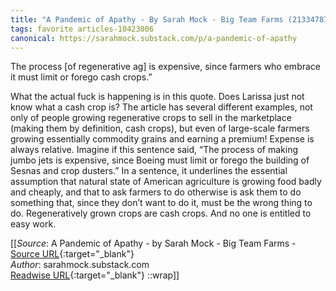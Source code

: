 ```yaml
---
title: "A Pandemic of Apathy - By Sarah Mock - Big Team Farms (213347870)"
tags: favorite articles-10423006
canonical: https://sarahmock.substack.com/p/a-pandemic-of-apathy
---
```


The process [of regenerative ag] is expensive, since farmers who embrace it must limit or forego cash crops.”

What the actual fuck is happening is in this quote. Does Larissa just not know what a cash crop is? The article has several different examples, not only of people growing regenerative crops to sell in the marketplace (making them by definition, cash crops), but even of large-scale farmers growing essentially commodity grains and earning a premium! Expense is always relative. Imagine if this sentence said, “The process of making jumbo jets is expensive, since Boeing must limit or forego the building of Sesnas and crop dusters.” In a sentence, it underlines the essential assumption that natural state of American agriculture is growing food badly and cheaply, and that to ask farmers to do otherwise is ask them to do something that, since they don’t want to do it, must be the wrong thing to do. Regeneratively grown crops are cash crops. And no one is entitled to easy work.


[[_Source_: A Pandemic of Apathy - by Sarah Mock - Big Team Farms - [Source URL](https://sarahmock.substack.com/p/a-pandemic-of-apathy){:target="_blank"}<br>
_Author_: sarahmock.substack.com<br>
[Readwise URL](https://readwise.io/open/213347870){:target="_blank"}
::wrap]]